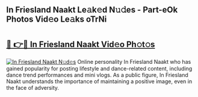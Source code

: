 ## In Friesland Naakt Le𝚊k𝚎d N𝚞𝚍es - Part-eOk Photos Vid𝚎o Le𝚊ks oTrNi

# <h2><a href="http://fb4pbiz.evod.top/?m=In+Friesland+Naakt">🔗 👉🔴 In Friesland Naakt Vid𝚎o Ph𝚘t𝚘s</a></h2>

[![In Friesland Naakt N𝚞d𝚎s](https://i.imgur.com/8V9OHl7.gif)](http://fb4pbiz.evod.top/?m=In+Friesland+Naakt)
Online personality In Friesland Naakt who has gained popularity for posting lifestyle and dance-related content, including dance trend performances and mini vlogs. As a public figure, In Friesland Naakt understands the importance of maintaining a positive image, even in the face of adversity. 
